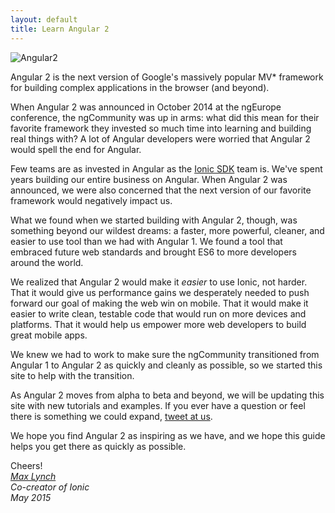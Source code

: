 ```yaml
---
layout: default
title: Learn Angular 2
---
```


![Angular2](https://angular.io/resources/images/logos/standard/shield-large.png)

Angular 2 is the next version of Google's massively popular MV* framework for building complex
applications in the browser (and beyond).

When Angular 2 was announced in October 2014 at the ngEurope conference, the ngCommunity was up in arms: what did this mean for their favorite
framework they invested so much time into learning and building real things with? A lot of Angular developers
were worried that Angular 2 would spell the end for Angular.

Few teams are as invested in Angular as the [Ionic SDK](http://ionicframework.com/) team is. We've spent
years building our entire business on Angular. When Angular 2 was announced, we were also concerned that the next version of our favorite framework would negatively impact us.

What we found when we started building with Angular 2, though, was something beyond our wildest dreams: a faster, more powerful, cleaner, and easier to use tool than we had with Angular 1. We found a tool that embraced future web standards and brought ES6 to more developers around the world.

We realized that Angular 2 would make it *easier* to use Ionic, not harder. That it would give us performance gains
we desperately needed to push forward our goal of making the web win on mobile. That it would make it easier to write clean, testable code that would run on more devices and platforms. That it would help us empower more web developers to build great mobile apps.

We knew we had to work to make sure the ngCommunity transitioned from Angular 1 to Angular 2 as quickly and cleanly as possible, so we started this site to help with the transition.

As Angular 2 moves from alpha to beta and beyond, we will be updating this site with new tutorials and examples. If you ever have a question or feel there is something we could expand, [tweet at us](http://twitter.com/ionicframework).

We hope you find Angular 2 as inspiring as we have, and we hope this guide helps you get there as quickly as possible.

Cheers!<br>
*[Max Lynch](http://twitter.com/maxlynch)*<br>
*Co-creator of Ionic*<br>
*May 2015*
